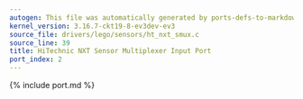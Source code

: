```yaml
---
autogen: This file was automatically generated by ports-defs-to-markdown.py
kernel_version: 3.16.7-ckt19-8-ev3dev-ev3
source_file: drivers/lego/sensors/ht_nxt_smux.c
source_line: 39
title: HiTechnic NXT Sensor Multiplexer Input Port
port_index: 2
---
```


{% include port.md %}

